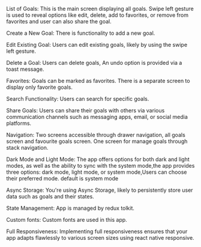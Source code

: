 List of Goals:
This is the main screen displaying all goals.
Swipe left gesture is used to reveal options like edit, delete, add to favorites, or remove from favorites and user can also share the goal.

Create a New Goal:
There is functionality to add a new goal.

Edit Existing Goal:
Users can edit existing goals, likely by using the swipe left gesture.

Delete a Goal:
Users can delete goals, An undo option is provided via a toast message.

Favorites:
Goals can be marked as favorites.
There is a separate screen to display only favorite goals.

Search Functionality:
Users can search for specific goals.

Share Goals:
Users can share their goals with others via various communication channels such as messaging apps, email, or social media platforms.

Navigation:
Two screens accessible through drawer navigation, all goals screen and favourite goals screen.
One screen for manage goals through stack navigation.

Dark Mode and Light Mode:
The app offers options for both dark and light modes, as well as the ability to sync with the system mode,the app provides three options: dark mode, light mode, or system mode,Users can choose their preferred mode. default is system mode

Async Storage:
You're using Async Storage, likely to persistently store user data such as goals and their states.

State Management:
App is managed by redux tolkit.

Custom fonts:
Custom fonts are used in this app.

Full Responsiveness:
Implementing full responsiveness ensures that your app adapts flawlessly to various screen sizes using react native responsive.
